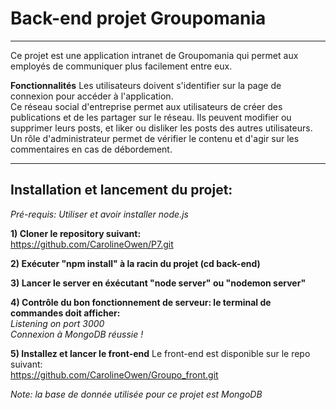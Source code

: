 # Back-end projet Groupomania 
***
Ce projet est une application intranet de Groupomania qui permet aux employés de communiquer plus facilement entre eux.  

**Fonctionnalités**
Les utilisateurs doivent s'identifier sur la page de connexion pour accéder à l'application.  
Ce réseau social d'entreprise permet aux utilisateurs de créer des publications et de les partager sur le réseau. Ils peuvent modifier ou supprimer leurs posts, et liker ou disliker les posts des autres utilisateurs.  
Un rôle d'administrateur permet de vérifier le contenu et d'agir sur les commentaires en cas de débordement.
***

## Installation et lancement du projet:  

*Pré-requis: Utiliser et avoir installer node.js*  

**1) Cloner le repository suivant:**  
https://github.com/CarolineOwen/P7.git  

**2) Exécuter "npm install" à la racin du projet (cd back-end)**  

**3) Lancer le server en éxécutant "node server" ou "nodemon server"**  

**4) Contrôle du bon fonctionnement de serveur: le terminal de commandes doit afficher:**  
*Listening on port 3000*  
*Connexion à MongoDB réussie !*

**5) Installez et lancer le front-end**
Le front-end est disponible sur le repo suivant:  
https://github.com/CarolineOwen/Groupo_front.git

*Note: la base de donnée utilisée pour ce projet est MongoDB*
